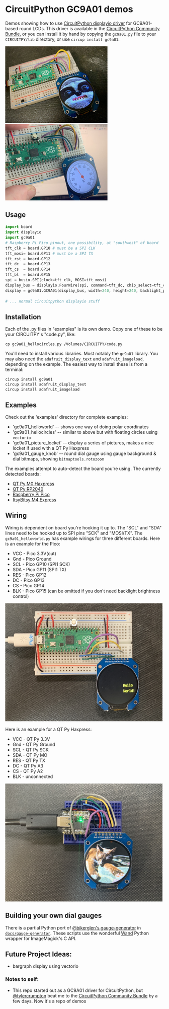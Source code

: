 # CircuitPython GC9A01 demos

Demos showing how to use [CircuitPython displayio driver](https://github.com/tylercrumpton/CircuitPython_GC9A01) for GC9A01-based round LCDs.  This driver is available in the [CircuitPython Community Bundle](https://github.com/adafruit/CircuitPython_Community_Bundle), or you can install it by hand by copying the `gc9a01.py` file to your `CIRCUITPY/lib` directory, or use `circup install gc9a01`.

<img width=325 src="./docs/gc9a01_demo1.jpg" />
<img width=325 src="./docs/gc9a01_demo2.jpg" />

## Usage

```py
import board
import displayio
import gc9a01
# Raspberry Pi Pico pinout, one possibility, at "southwest" of board
tft_clk = board.GP10 # must be a SPI CLK
tft_mosi= board.GP11 # must be a SPI TX
tft_rst = board.GP12
tft_dc  = board.GP13
tft_cs  = board.GP14
tft_bl  = board.GP15
spi = busio.SPI(clock=tft_clk, MOSI=tft_mosi)
display_bus = displayio.FourWire(spi, command=tft_dc, chip_select=tft_cs, reset=tft_rst)
display = gc9a01.GC9A01(display_bus, width=240, height=240, backlight_pin=tft_bl)

# ... normal circuitpython displayio stuff
```

## Installation

Each of the .py files in "examples" is its own demo. Copy one of these to be your CIRCUITPY's "code.py", like:
```
cp gc9a01_hellocircles.py /Volumes/CIRCUITPY/code.py
```

You'll need to install various libraries.  Most notably the `gc9a01` library. You may also
need the `adafruit_display_text` and `adafruit_imageload`, depending on the example.
The easiest way to install these is from a terminal:
```
circup install gc9a01
circup install adafruit_display_text
circup install adafruit_imageload
```


## Examples

Check out the 'examples' directory for complete examples:

- 'gc9a01_helloworld' -- shows one way of doing polar coordinates
- 'gc9a01_hellocircles' -- similar to above but with floating circles using `vectorio`
- 'gc9a01_picture_locket' -- display a series of pictures, makes a nice locket if used with a QT Py Haxpress
- 'gc9a01_gauge_knob' -- round dial gauge using gauge background & dial bitmaps, showing `bitmaptools.rotozoom`

The examples attempt to auto-detect the board you're using. The currently detected boards:

- [QT Py M0 Haxpress](https://circuitpython.org/board/qtpy_m0_haxpress/)
- [QT Py RP2040](https://circuitpython.org/board/adafruit_qtpy_rp2040/)
- [Raspberry Pi Pico](https://circuitpython.org/board/raspberry_pi_pico/)
- [ItsyBitsy M4 Express](https://circuitpython.org/board/itsybitsy_m4_express/)


## Wiring

Wiring is dependent on board you're hooking it up to. The "SCL" and "SDA" lines need to be
hooked up to SPI pins "SCK" and "MOSI/TX". The `gc9a01_helloworld.py` has example wirings for three
different boards.  Here is an example for the Pico:

- VCC - Pico 3.3V(out)
- Gnd - Pico Ground
- SCL - Pico GP10 (SPI1 SCK)
- SDA - Pico GP11 (SPI1 TX)
- RES - Pico GP12
- DC  - Pico GP13
- CS  - Pico GP14
- BLK - Pico GP15 (can be omitted if you don't need backlight brightness control)

<img width=500 src="./docs/gc9a01_pico_wiring1.jpg" />


Here is an example for a QT Py Haxpress:

- VCC - QT Py 3.3V
- Gnd - QT Py Ground
- SCL - QT Py SCK 
- SDA - QT Py MO
- RES - QT Py TX
- DC  - QT Py A3
- CS  - QT Py A2
- BLK - unconnected

<img width=500 src="./docs/gc9a01_qtpy_wiring1.jpg" />



## Building your own dial gauges

There is a partial Python port of [@bikerglen's gauge-generator](https://github.com/bikerglen/round-lcd-gauges/tree/main/gauge-generator) in [`docs/gauge-generator`](./docs/gauge-generator). These scripts use the wonderful [Wand](https://docs.wand-py.org/en/0.6.6/) Python wrapper for ImageMagick's C API.


## Future Project Ideas:
- bargraph display using vectorio



### Notes to self:

- This repo started out as a GC9A01 driver for CircuitPython, but [@tylercrumpton](https://github.com/tylercrumpton/CircuitPython_GC9A01) beat me to the [CircuitPython Community Bundle](https://github.com/adafruit/CircuitPython_Community_Bundle) by a few days. Now it's a repo of demos
